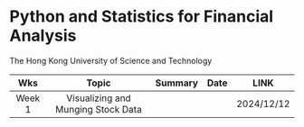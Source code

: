 # Python and Statistics for Financial Analysis
The Hong Kong University of Science and Technology

<div align="center">

| Wks | Topic | Summary | Date | LINK |
| :--------: | :-----------: | :-----------: | :-----------: | :-----------: |
| Week 1 | Visualizing and Munging Stock Data | | | 2024/12/12 |

</div>

